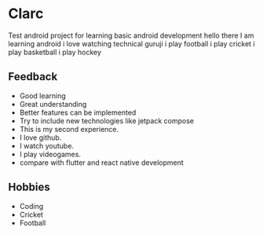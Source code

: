 # Clarc
Test android project for learning basic android development
hello there I am learning android
i love watching technical guruji
i play football
i play cricket
i play basketball
i play  hockey

## Feedback
- Good learning
- Great understanding
- Better features can be implemented
- Try to include new technologies like jetpack compose
- This is my second experience.
- I love github.
- I watch youtube.
- I play videogames.
- compare with flutter and react native development 

## Hobbies
- Coding
- Cricket
- Football
